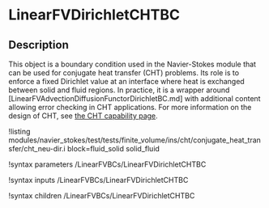 # LinearFVDirichletCHTBC

## Description

This object is a boundary condition used in the Navier-Stokes module that can be used for conjugate heat transfer (CHT) problems.
Its role is to enforce a fixed Dirichlet value at an interface where heat is exchanged between solid and fluid regions.
In practice, it is a wrapper around [LinearFVAdvectionDiffusionFunctorDirichletBC.md] with additional content
allowing error checking in CHT applications. For more information on the design of CHT, see [the CHT capability page](linear_fv_cht.md).

!listing modules/navier_stokes/test/tests/finite_volume/ins/cht/conjugate_heat_transfer/cht_neu-dir.i block=fluid_solid solid_fluid

!syntax parameters /LinearFVBCs/LinearFVDirichletCHTBC

!syntax inputs /LinearFVBCs/LinearFVDirichletCHTBC

!syntax children /LinearFVBCs/LinearFVDirichletCHTBC
